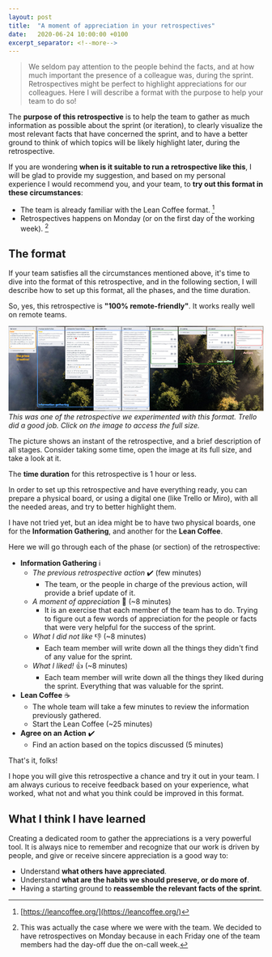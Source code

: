 ```yaml
---
layout: post
title:  "A moment of appreciation in your retrospectives"
date:   2020-06-24 10:00:00 +0100
excerpt_separator: <!--more-->
---
```


> We seldom pay attention to the people behind the facts, and at how much important the presence of a colleague was, during the sprint. Retrospectives might be perfect to highlight appreciations for our colleagues. Here I will describe a format with the purpose to help your team to do so!

<!--more-->

The **purpose of this retrospective** is to help the team to gather as much information as possible about the sprint (or iteration), to clearly visualize the most relevant facts that have concerned the sprint, and to have a better ground to think of which topics will be likely highlight later, during the retrospective.

If you are wondering **when is it suitable to run a retrospective like this**, I will be glad to provide my suggestion, and based on my personal experience I would recommend you, and your team, to **try out this format in these circumstances**:

- The team is already familiar with the Lean Coffee format. [^1]
- Retrospectives happens on Monday (or on the first day of the working week). [^2]

## The format

If your team satisfies all the circumstances mentioned above, it's time to dive into the format of this retrospective, and in the following section, I will describe how to set up this format, all the phases, and the time duration.

So, yes, this retrospective is **"100% remote-friendly"**. It works really well on remote teams.

[![The retrospective in action](/assets/trello-board-a-moment-of-appreciation-thumbnail.jpg)](/assets/trello-board-a-moment-of-appreciation-full.jpg)
_This was one of the retrospective we experimented with this format. Trello did a good job. Click on the image to access the full size._

The picture shows an instant of the retrospective, and a brief description of all stages. Consider taking some time, open the image at its full size, and take a look at it.

The **time duration** for this retrospective is 1 hour or less.

In order to set up this retrospective and have everything ready, you can prepare a physical board, or using a digital one (like Trello or Miro), with all the needed areas, and try to better highlight them.

I have not tried yet, but an idea might be to have two physical boards, one for the **Information Gathering**, and another for the **Lean Coffee**.

Here we will go through each of the phase (or section) of the retrospective:

- **Information Gathering** :information_source:
    - _The previous retrospective action_ :heavy_check_mark: (few minutes)
        - The team, or the people in charge of the previous action, will provide a brief update of it.
    - _A moment of appreciation_ :pray: (~8 minutes)
        - It is an exercise that each member of the team has to do. Trying to figure out a few words of appreciation for the people or facts that were very helpful for the success of the sprint.
    - _What I did not like_ :thumbsdown: (~8 minutes)
        - Each team member will write down all the things they didn't find of any value for the sprint.
    - _What I liked!_ :thumbsup: (~8 minutes)
        - Each team member will write down all the things they liked during the sprint. Everything that was valuable for the sprint.
- **Lean Coffee** :coffee:
    - The whole team will take a few minutes to review the information previously gathered.
    - Start the Lean Coffee (~25 minutes)
- **Agree on an Action** :heavy_check_mark:
    - Find an action based on the topics discussed (5 minutes)

That's it, folks!

I hope you will give this retrospective a chance and try it out in your team. I am always curious to receive feedback based on your experience, what worked, what not and what you think could be improved in this format.

## What I think I have learned

Creating a dedicated room to gather the appreciations is a very powerful tool. It is always nice to remember and recognize that our work is driven by people, and give or receive sincere appreciation is a good way to:
- Understand **what others have appreciated**.
- Understand **what are the habits we should preserve, or do more of**.
- Having a starting ground to **reassemble the relevant facts of the sprint**.


[^1]: [https://leancoffee.org/](https://leancoffee.org/)
[^2]: This was actually the case where we were with the team. We decided to have retrospectives on Monday because  in each Friday one of the team members had the day-off due the on-call week.
